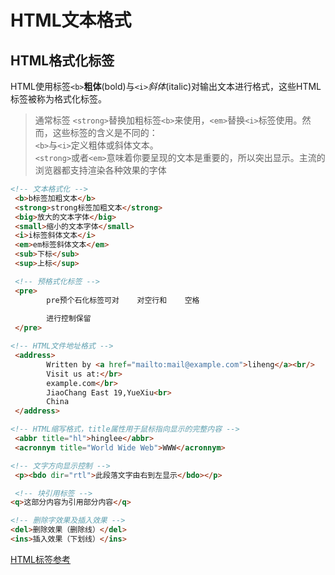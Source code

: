 # HTML文本格式

## HTML格式化标签

HTML使用标签`<b>`**粗体**(bold)与`<i>`*斜体*(italic)对输出文本进行格式，这些HTML标签被称为格式化标签。

> 通常标签 `<strong>`替换加粗标签`<b>`来使用，`<em>`替换`<i>`标签使用。然而，这些标签的含义是不同的：  
> `<b>`与`<i>`定义粗体或斜体文本。  
> `<strong>`或者`<em>`意味着你要呈现的文本是重要的，所以突出显示。主流的浏览器都支持渲染各种效果的字体

```html
<!-- 文本格式化 -->
 <b>b标签加粗文本</b>
 <strong>strong标签加粗文本</strong>
 <big>放大的文本字体</big>
 <small>缩小的文本字体</small>
 <i>i标签斜体文本</i>
 <em>em标签斜体文本</em>
 <sub>下标</sub>
 <sup>上标</sup>

 <!-- 预格式化标签 -->
 <pre>
        pre预个石化标签可对    对空行和    空格
        
        进行控制保留
 </pre>

<!-- HTML文件地址格式 -->
 <address>
        Written by <a href="mailto:mail@example.com">liheng</a><br/>
        Visit us at:</br>
        example.com</br>
        JiaoChang East 19,YueXiu<br>
        China
 </address>

<!-- HTML缩写格式，title属性用于鼠标指向显示的完整内容 -->
 <abbr title="hl">hinglee</abbr>
 <acronnym title="World Wide Web">WWW</acronnym>

<!-- 文字方向显示控制 -->
 <p><bdo dir="rtl">此段落文字由右到左显示</bdo></p>

 <!-- 块引用标签 -->
<q>这部分内容为引用部分内容</q>

<!-- 删除字效果及插入效果 -->
<del>删除效果（删除线）</del>
<ins>插入效果（下划线）</ins>
```

[HTML标签参考](./99.HTML标签参考.md)